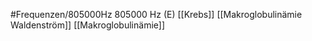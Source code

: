 #Frequenzen/805000Hz
805000 Hz (E)
[[Krebs]]
[[Makroglobulinämie Waldenström]]
[[Makroglobulinämie]]